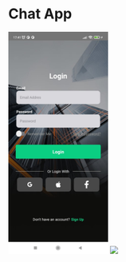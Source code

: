 # Chat App


<p >
  
  <img src="https://github.com/DiyarYelbaka/ChatApp/blob/main/src/assets/ss/SignInScreen.jpeg" width="200"  >
    <img src="https://github.com/DiyarYelbaka/ChatApp/blob/main/src/assets/ss/SignUpScreen.jpegg" width="200"  >
 
</p>

